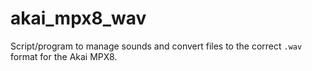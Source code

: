 # akai_mpx8_wav

Script/program to manage sounds and convert files to the correct `.wav` format for the Akai MPX8.
